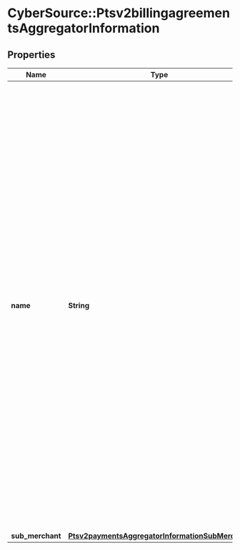 # CyberSource::Ptsv2billingagreementsAggregatorInformation

## Properties
Name | Type | Description | Notes
------------ | ------------- | ------------- | -------------
**name** | **String** | Your payment aggregator business name.  **American Express Direct**\\ The maximum length of the aggregator name depends on the length of the sub-merchant name. The combined length for both values must not exceed 36 characters.\\  #### CyberSource through VisaNet With American Express, the maximum length of the aggregator name depends on the length of the sub-merchant name. The combined length for both values must not exceed 36 characters. The value for this field does not map to the TC 33 capture file5.  **FDC Compass**\\ This value must consist of uppercase characters.  For processor-specific information, see the aggregator_name field in [Credit Card Services Using the SCMP API.](http://apps.cybersource.com/library/documentation/dev_guides/CC_Svcs_SCMP_API/html)  | [optional] 
**sub_merchant** | [**Ptsv2paymentsAggregatorInformationSubMerchant**](Ptsv2paymentsAggregatorInformationSubMerchant.md) |  | [optional] 


